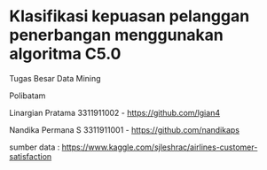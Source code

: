 # Klasifikasi kepuasan pelanggan penerbangan menggunakan algoritma C5.0
Tugas Besar Data Mining 

Polibatam

Linargian Pratama 3311911002 - https://github.com/lgian4

Nandika Permana S 3311911001 - https://github.com/nandikaps

sumber data :
https://www.kaggle.com/sjleshrac/airlines-customer-satisfaction
